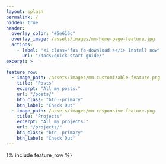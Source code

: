 ```yaml
---
layout: splash
permalink: /
hidden: true
header:
  overlay_color: "#5e616c"
  overlay_image: /assets/images/mm-home-page-feature.jpg
  actions:
    - label: "<i class='fas fa-download'></i> Install now"
      url: "/docs/quick-start-guide/"
excerpt: >
 
feature_row:
  - image_path: /assets/images/mm-customizable-feature.png
    title: "Posts"
    excerpt: "All my posts."
    url: "/posts/"
    btn_class: "btn--primary"
    btn_label: "Check Out"
  - image_path: /assets/images/mm-responsive-feature.png
    title: "Projects"
    excerpt: "All my projects."
    url: "/projects/"
    btn_class: "btn--primary"
    btn_label: "Check Out"
---
```


{% include feature_row %}
